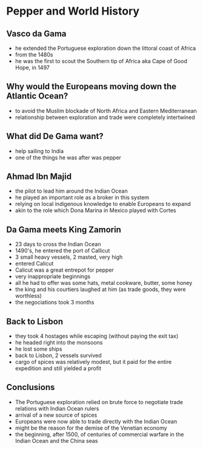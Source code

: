 # Pepper and World History

## Vasco da Gama
* he extended the Portuguese exploration down the littoral coast of Africa
* from the 1480s
* he was the first to scout the Southern tip of Africa aka Cape of Good Hope, in 1497

## Why would the Europeans moving down the Atlantic Ocean?
* to avoid the Muslim blockade of North Africa and Eastern Mediterranean
* relationship between exploration and trade were completely intertwined

## What did De Gama want?
* help sailing to India
* one of the things he was after was pepper

## Ahmad Ibn Majid
* the pilot to lead him around the Indian Ocean
* he played an important role as a broker in this system
* relying on local indigenous knowledge to enable Europeans to expand 
* akin to the role which Dona Marina in Mexico played with Cortes

## Da Gama meets King Zamorin
* 23 days to cross the Indian Ocean
* 1490's, he entered the port of Callicut
* 3 small heavy vessels, 2 masted, very high
* entered Calicut
* Calicut was a great entrepot for pepper
* very inappropriate beginnings
* all he had to offer was some hats, metal cookware, butter, some honey
* the king and his courtiers laughed at him (as trade goods, they were worthless)
* the negociations took 3 months

## Back to Lisbon
* they took 4 hostages while escaping (without paying the exit tax)
* he headed right into the monsoons
* he lost some ships
* back to Lisbon, 2 vessels survived
* cargo of spices was relatively modest, but it paid for the entire expedition and still yielded a profit

## Conclusions
* The Portuguese exploration relied on brute force to negotiate trade relations with Indian Ocean rulers
* arrival of a new source of spices
* Europeans were now able to trade directly with the Indian Ocean
* might be the reason for the demise of the Venetian economy
* the beginning, after 1500, of centuries of commercial warfare in the Indian Ocean and the China seas